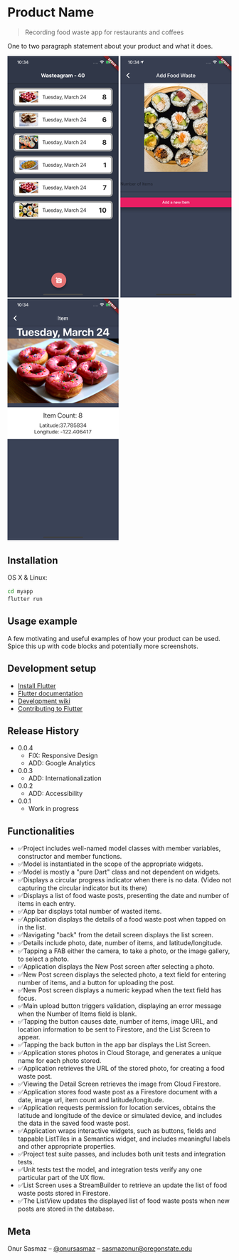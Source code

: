 # Product Name
> Recording food waste app for restaurants and coffees


One to two paragraph statement about your product and what it does.

<img src="/mainpage.png" width="250">  <img src="/additem.png" width="250">  <img src="/detailview.png" width="250">


## Installation

OS X & Linux:

```sh
cd myapp
flutter run
```


## Usage example

A few motivating and useful examples of how your product can be used. Spice this up with code blocks and potentially more screenshots.


## Development setup

* [Install Flutter](https://flutter.dev/get-started/)
* [Flutter documentation](https://flutter.dev/docs)
* [Development wiki](https://github.com/flutter/flutter/wiki)
* [Contributing to Flutter](https://github.com/flutter/flutter/blob/master/CONTRIBUTING.md)

## Release History

* 0.0.4
    * FIX: Responsive Design
    * ADD: Google Analytics
* 0.0.3
    * ADD: Internationalization
* 0.0.2
    * ADD: Accessibility
* 0.0.1
    * Work in progress


## Functionalities
* ✅Project includes well-named model classes with member variables, constructor and member functions.
* ✅Model is instantiated in the scope of the appropriate widgets.
* ✅Model is mostly a "pure Dart" class and not dependent on widgets.
* ✅Displays a circular progress indicator when there is no data. (Video not capturing the circular indicator but its there)
* ✅Displays a list of food waste posts, presenting the date and number of items in each entry.
* ✅App bar displays total number of wasted items.
* ✅Application displays the details of a food waste post when tapped on in the list.
* ✅Navigating "back" from the detail screen displays the list screen.
* ✅Details include photo, date, number of items, and latitude/longitude.
* ✅Tapping a FAB either the camera, to take a photo, or the image gallery, to select a photo.
* ✅Application displays the New Post screen after selecting a photo.
* ✅New Post screen displays the selected photo, a text field for entering number of items, and a button for uploading the post.
* ✅New Post screen displays a numeric keypad when the text field has focus.
* ✅Main upload button triggers validation, displaying an error message when the Number of Items field is blank.
* ✅Tapping the button causes date, number of items, image URL, and location information to be sent to Firestore, and the List Screen to appear.
* ✅Tapping the back button in the app bar displays the List Screen.
* ✅Application stores photos in Cloud Storage, and generates a unique name for each photo stored.
* ✅Application retrieves the URL of the stored photo, for creating a food waste post.
* ✅Viewing the Detail Screen retrieves the image from Cloud Firestore.
* ✅Application stores food waste post as a Firestore document with a date, image url, item count and latitude/longitude.
* ✅Application requests permission for location services, obtains the latitude and longitude of the device or simulated device, and includes the data in the saved food waste post.
* ✅Application wraps interactive widgets, such as buttons, fields and tappable ListTiles in a Semantics widget, and includes meaningful labels and other appropriate properties.
* ✅Project test suite passes, and includes both unit tests and integration tests.
* ✅Unit tests test the model, and integration tests verify any one particular part of the UX flow.
* ✅List Screen uses a StreamBuilder to retrieve an update the list of food waste posts stored in Firestore.
* ✅The ListView updates the displayed list of food waste posts when new posts are stored in the database.


## Meta

Onur Sasmaz – [@onursasmaz](https://www.linkedin.com/in/onursasmaz/) – sasmazonur@oregonstate.edu
